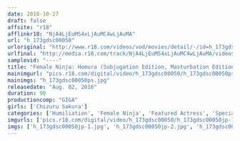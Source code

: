 ```yaml
---
date: 2018-10-27
draft: false
affsite: "r18"
afflinkr18: "NjA4LjEuMS4xLjAuMC4wLjAuMA"
url: "h_173gdsc00050"
urloriginal: "http://www.r18.com/videos/vod/movies/detail/-/id=h_173gdsc00050"
urlfinal: "http://media.r18.com/track/NjA4LjEuMS4xLjAuMC4wLjAuMA/videos/vod/movies/detail/-/id=h_173gdsc00050"
samplevid: "----"
title: "Female Ninja: Homura (Subjugation Edition, Masturbation Edition, Pissing Edition, Torture & Rape Edition) Chizuru Sakura"
mainimgurl: "pics.r18.com/digital/video/h_173gdsc00050/h_173gdsc00050ps.jpg"
mainimgs: "h_173gdsc00050ps.jpg"
releasedate: "Aug. 02, 2016"
duration: 90
productioncomp: "GIGA"
girls: ['Chizuru Sakura']
categories: ['Humiliation', 'Female Ninja', 'Featured Actress', 'Special Effects', 'Masturbation']
imgurls: ['pics.r18.com/digital/video/h_173gdsc00050/h_173gdsc00050jp-1.jpg', 'pics.r18.com/digital/video/h_173gdsc00050/h_173gdsc00050jp-2.jpg', 'pics.r18.com/digital/video/h_173gdsc00050/h_173gdsc00050jp-3.jpg', 'pics.r18.com/digital/video/h_173gdsc00050/h_173gdsc00050jp-4.jpg', 'pics.r18.com/digital/video/h_173gdsc00050/h_173gdsc00050jp-5.jpg', 'pics.r18.com/digital/video/h_173gdsc00050/h_173gdsc00050jp-6.jpg', 'pics.r18.com/digital/video/h_173gdsc00050/h_173gdsc00050jp-7.jpg', 'pics.r18.com/digital/video/h_173gdsc00050/h_173gdsc00050jp-8.jpg', 'pics.r18.com/digital/video/h_173gdsc00050/h_173gdsc00050jp-9.jpg', 'pics.r18.com/digital/video/h_173gdsc00050/h_173gdsc00050jp-10.jpg', 'pics.r18.com/digital/video/h_173gdsc00050/h_173gdsc00050jp-11.jpg', 'pics.r18.com/digital/video/h_173gdsc00050/h_173gdsc00050jp-12.jpg', 'pics.r18.com/digital/video/h_173gdsc00050/h_173gdsc00050jp-13.jpg', 'pics.r18.com/digital/video/h_173gdsc00050/h_173gdsc00050jp-14.jpg', 'pics.r18.com/digital/video/h_173gdsc00050/h_173gdsc00050jp-15.jpg', 'pics.r18.com/digital/video/h_173gdsc00050/h_173gdsc00050jp-16.jpg', 'pics.r18.com/digital/video/h_173gdsc00050/h_173gdsc00050jp-17.jpg', 'pics.r18.com/digital/video/h_173gdsc00050/h_173gdsc00050jp-18.jpg', 'pics.r18.com/digital/video/h_173gdsc00050/h_173gdsc00050jp-19.jpg', 'pics.r18.com/digital/video/h_173gdsc00050/h_173gdsc00050jp-20.jpg']
imgs: ['h_173gdsc00050jp-1.jpg', 'h_173gdsc00050jp-2.jpg', 'h_173gdsc00050jp-3.jpg', 'h_173gdsc00050jp-4.jpg', 'h_173gdsc00050jp-5.jpg', 'h_173gdsc00050jp-6.jpg', 'h_173gdsc00050jp-7.jpg', 'h_173gdsc00050jp-8.jpg', 'h_173gdsc00050jp-9.jpg', 'h_173gdsc00050jp-10.jpg', 'h_173gdsc00050jp-11.jpg', 'h_173gdsc00050jp-12.jpg', 'h_173gdsc00050jp-13.jpg', 'h_173gdsc00050jp-14.jpg', 'h_173gdsc00050jp-15.jpg', 'h_173gdsc00050jp-16.jpg', 'h_173gdsc00050jp-17.jpg', 'h_173gdsc00050jp-18.jpg', 'h_173gdsc00050jp-19.jpg', 'h_173gdsc00050jp-20.jpg']
---
```

